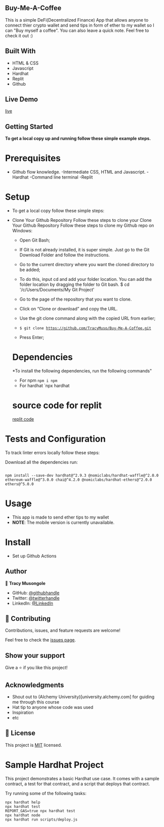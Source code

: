 ## Buy-Me-A-Coffee
This is a simple DeFi(Decentralized Finance) App that allows anyone to connect thier crypto wallet and send tips in form of ether to my wallet so I can "Buy myself a coffee". You can also leave a quick note. Feel free to check it out :)


## Built With

- HTML & CSS
- Javascript
- Hardhat
- Replit
- Github

## Live Demo
[live](https://buymeacoffee-solidity-defi-tipping-app.elfint.repl.co/)

## Getting Started

**To get a local copy up and running follow these simple example steps.**

# Prerequisites

- Github flow knowledge. -Intermediate CSS, HTML and Javascript. -Hardhat -Command line terminal -Replit

# Setup 
- To get a local copy follow these simple steps:

- Clone Your Github Repository Follow these steps to clone your Clone Your Github Repository Follow these steps to clone my Github repo on Windows:

   - Open Git Bash;

   - If Git is not already installed, it is super simple. Just go to the Git Download Folder and follow the instructions.

   - Go to the current directory where you want the cloned directory to be added;

   - To do this, input cd and add your folder location. You can add the folder location by dragging the folder to Git bash.
    $ cd '/c/Users/Documents/My Git Project'

    - Go to the page of the repository that you want to clone.

    - Click on “Clone or download” and copy the URL.

    - Use the git clone command along with the copied URL from earlier;

    - <code>$ git clone https://github.com/TracyMuso/Buy-Me-A-Coffee.git</code>

   - Press Enter;

   # Dependencies
   *To install the following dependencies, run the following commands"
   - For npm `npm i npm`
   - For hardhat `npx hardhat

   # source code for replit
   [replit code](https://replit.com/@ElfinT/BuyMeACoffee-Solidity-DeFi-Tipping-app)

# Tests and Configuration

To track linter errors locally follow these steps:

Download all the dependencies run:

<code>
npm install --save-dev hardhat@^2.9.3 @nomiclabs/hardhat-waffle@^2.0.0 ethereum-waffle@^3.0.0 chai@^4.2.0 @nomiclabs/hardhat-ethers@^2.0.0 ethers@^5.0.0
</code>

# Usage
- This app is made to send ether tips to my wallet 
- **NOTE**: The mobile version is currently unavailable.

# Install
- Set up Github Actions

## Author

👤 **Tracy Musongole**

- GitHub: [@githubhandle](https://github.com/TracyMuso)
- Twitter: [@twitterhandle](https://twitter.com/tracy_muso)
- LinkedIn: [@LinkedIn](https://linkedin.com/in/tracy-muso)


## 🤝 Contributing
Contributions, issues, and feature requests are welcome!


Feel free to check the [issues page](https://github.com/TracyMuso/Buy-Me-A-Coffee/issues).

## Show your support

Give a ⭐️ if you like this project!

## Acknowledgments

- Shout out to (Alchemy University)[university.alchemy.com] for guiding me through this course
- Hat tip to anyone whose code was used
- Inspiration
- etc

## 📝 License

This project is [MIT](./LICENSE) licensed.



# Sample Hardhat Project

This project demonstrates a basic Hardhat use case. It comes with a sample contract, a test for that contract, and a script that deploys that contract.

Try running some of the following tasks:

```shell
npx hardhat help
npx hardhat test
REPORT_GAS=true npx hardhat test
npx hardhat node
npx hardhat run scripts/deploy.js
```
